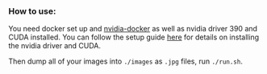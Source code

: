 ### How to use:
You need docker set up and [nvidia-docker](https://github.com/nvidia/nvidia-docker/wiki/Installation-(version-2.0)) as well as nvidia driver 390 and CUDA installed. You can follow the setup guide [here](https://github.com/rwfilice/DIGITS/blob/master/docs/BuildDigits.md) for details on installing the nvidia driver and CUDA.

Then dump all of your images into `./images` as `.jpg` files, run `./run.sh`.